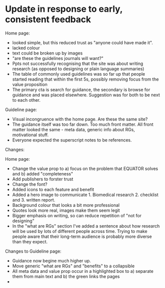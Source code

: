 # Update in response to early, consistent feedback

Home page:

* looked simple, but this reduced trust as "anyone could have made it". 
* lacked colour
* text could be broken up by images
* "are these the guidelines journals will want?"
* Ppts not successfully recognising that the site was about writing research (as opposed to designing or plain language summaries)
* The table of commonly used guidelines was so far up that people started reading that within the first 5s, possibly removing focus from the value proposition
* The primary cta is search for guidance, the secondary is browse for guidance and was placed elsewhere. Suggestion was for both to be next to each other.

Guideline page:

* Visual incongruence with the home page. Are these the same site?
* The guidance itself was too far down. Too much front matter. All front matter looked the same - meta data, generic info about RGs, motivational stuff.
* Everyone expected the superscript notes to be references.

Changes:

Home page:

* Change the value prop to a) focus on the problem that EQUATOR solves and b) added "completeness"
* Add publishers to forster trust
* Change the font?
* Added icons to each feature and benefit
* Added a hero image to communicate 1. Biomedical research 2. checklist and 3. written report.
* Background colour that looks a bit more professional
* Quotes look more real, images make them seem legit
* Bigger emphasis on writing, so can reduce repetition of "not for designing"
* In the "what are RGs" section I've added a sentence about how research will be used by lots of different people across time. Trying to make people aware that their long-term audience is probably more diverse than they expect.

Changes to Guideline page:

* Guidance now begine much higher up. 
* Move generic "what are RGs" and "benefits" to a collapsible
* All meta data and value prop occur in a highlighted box to a) separate them from main text and b) the green links the pages
* 